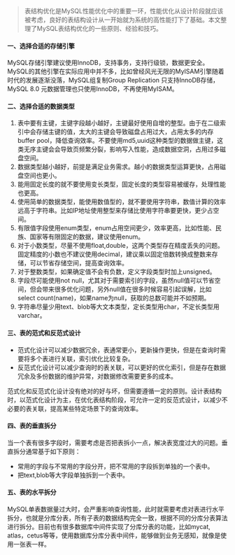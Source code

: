 > 表结构优化是MySQL性能优化中的重要一环，性能优化从设计阶段就应该被考虑，良好的表结构设计从一开始就为系统的高性能打下了基础。本文整理了MySQL表结构优化的一些原则、经验和技巧。

#### 一、选择合适的存储引擎

MySQL存储引擎建议使用InnoDB，支持事务，支持行级锁，数据更安全。MySQL的其他引擎在实际应用中并不多，比如曾经风光无限的MyISAM引擎随着时代的发展逐渐没落，MySQL组复制Group Replication 只支持InnoDB存储，MySQL 8.0 元数据管理也只使用InnoDB，不再使用MyISAM。

#### 二、选择合适的数据类型

1. 表中要有主键，主键字段越小越好，主键最好使用自增的整型。由于在二级索引中会存储主键的值，太大的主键会导致磁盘占用过大，占用太多的内存buffer pool，降低查询效率。不要使用md5,uuid这种类型的数据做主键，这类无序主键会会导致页频繁分裂，影响写入性能，造成数据空洞，占用过多磁盘空间。
2. 数据类型越小越好，前提是满足业务需求。越小的数据类型运算更快，占用磁盘空间也更小。
3. 能用固定长度的就不要使用变长类型，固定长度的类型容易被缓存，处理性能也更高。
4. 使用简单的数据类型，能使用数值型的，就不要使用字符串，数值计算的效率远高于字符串。比如IP地址使用整型来存储比使用字符串要更快，更少占空间。
5. 有限值字段使用enum类型，enum占用空间更少，效率更高，比如性能、民族、国家等有限固定的数据，建议使用enum。
6. 对于小数类型，尽量不使用float,double，这两个类型存在精度丢失的问题。固定精度的小数也不建议使用decimal，建议乘以固定倍数转换成整数来存储，可以节省存储空间，提高查询效率。
7. 对于整数类型，如果确定值不会有负数，定义字段类型时加上unsigned。
8. 字段尽可能使用not null，尤其对于需要索引的字段，虽然null值可以节省空间，但会带来很多优化问题，另外null值在很多时候容易引起误解，比如select count(name)，如果name为null，获取的总数可能并不如预期。
9. 字符串尽量少用text、blob等大文本类型，定长类型用char，不定长类型用varchar。

#### 三、表的范式和反范式设计

- 范式化设计可以减少数据冗余，表通常更小，更新操作更快，但是在查询时需要将多个表进行关联，索引优化比较复杂。
- 反范式化设计可以减少查询时的表关联，可以更好的优化索引，但是存在数据冗余及多份数据的维护异常，对数据修改需要更多的成本。

范式化和反范式化设计没有绝对的好与坏，但需要遵循一定的原则。设计表结构时，以范式化设计为主，在优化表结构阶段，可允许一定的反范式设计，以减少不必要的表关联，提高某些特定场景下的查询效率。

#### 四、表的垂直拆分

当一个表有很多字段时，需要考虑是否把表拆小一点，解决表宽度过大的问题。垂直拆分通常基于如下原则：

- 常用的字段与不常用的字段分开，把不常用的字段拆到单独的一个表中。
- 把text,blob等大字段单独拆到一个表中。

#### 五、表的水平拆分

MySQL单表数据量过大时，会严重影响查询性能，此时就需要考虑对表进行水平拆分，也就是分库分表，所有子表的数据结构完全一致，根据不同的分库分表算法进行拆分。目前也有很多数据库中间件实现了分库分表的功能，比如mycat, atlas，cetus等等，使用数据库分库分表中间件，能够做到业务无感知，就像是使用一张表一样。
